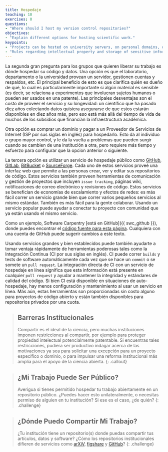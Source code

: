 ```yaml
---
title: Hospedaje
teaching: 10
exercises: 0
questions:
- "Where should I host my version control repositories?"
objectives:
- "Explain different options for hosting scientific work."
keypoints:
- "Projects can be hosted on university servers, on personal domains, or on public forges."
- "Rules regarding intellectual property and storage of sensitive information apply no matter where code and data are hosted."
---
```


La segunda gran pregunta para los grupos que quieren liberar su trabajo es dónde
hospedar su código y datos. Una opción es que el laboratorio, departamento o la
universidad provean un servidor, gestionen cuentas y respaldos, etc. El principal
beneficio de esto es que clarifica quién es dueño de qué, lo cual es particularmente
importante si algún material es sensible (es decir, se relaciona a experimentos
que involucran sujetos humanos o pueden ser usados en una patente). Las principales
desventajas son el costo de proveer el servicio y su longevidad: un científico
que ha pasado diez años colectando datos quisiera asegurarse de que estos estarán
disponibles en diez años más, pero eso está más allá del tiempo de vida de muchos 
de los subsidios que financían la infraestructura académica.

Otra opción es comprar un dominio y pagar a un Proveedor de Servicios de Internet
(ISP por sus siglas en inglés) para hospedarlo. Esto da al individuo o grupo mayor
control, y le da la vuelta a problemas que pueden surgir cuando se cambien de una 
institución a otra, pero requiere más tiempo y esfuerzo para configurar que la
opcion anterior o siguiente.

La tercera opción es utilizar un servicio de hospedaje público como
[GitHub](http://github.com), [GitLab](http://gitlab.com),
[BitBucket](http://bitbucket.org) o [SourceForge](http://sourceforge.net).
Cada uno de estos servicios proveé una interfaz web que permite a las personas
crear, ver y editar sus repositorios de código. Estos servicios también proveen 
herramientas de comunicación y gestión de proyectos que incluyen `issue tracking`,
páginas wiki, notificaciones de correo electrónico y revisiones de código. Estos
servicios se benefician de economías de escalamiento y efectos de redes: es más
fácil correr un servicio grande bien que correr varios pequeños servicios al
mismo estándar. También es más fácil para la gente colaborar. Usando un servicio 
popular puede ayudar a conectar tu proyecto con comunidad que ya están usando el
mismo servicio.

Como un ejemplo, Software Carpentry [está en 
GitHub]({{ swc_github }}), donde puedes encontrar el [código fuente para esta
página]({{page.root}}/_episodes/13-hosting.md).
Cualquiera con una cuenta de GitHub puede sugerir cambios a este texto.

Usando servicios grandes y bien establecidos puede también ayudarte a tomar
ventaja rápidamente de herramientas poderosas tales como la Integración 
Continua (CI por sus siglas en inglés). CI puede correr `builds` y tests de 
software automáticamente cada vez que se hace un `commit` o se somete un 
`pull request`. La integración directa de CI con un servicio de hospedaje en 
línea significa que esta información está presente en cualquier `pull request`
y ayudar a mantener la integridad y estándares de calidad del código. Si bien
CI está disponible en situaciones de auto-hospedaje, hay menos configuración y
mantenimiento al usar un servicio en línea. Más aún, estas herramientas son 
proporcionadas sin costo alguno para proyectos de código abierto y están también
disponibles para repositorios privados por una cuota.

> ## Barreras Institucionales
>
> Compartir es el ideal de la ciencia,
> pero muchas instituciones imponen restricciones al compartir,
> por ejemplo para proteger propiedad intelectual potencialmente patentable.
> Si encuentras tales restricciones,
> pudiera ser productivo indagar acerca de las motivaciones
> ya sea para solicitar una excepción para un proyecto específico o dominio,
> o para impulsar una reforma institucional más amplia para el apoyo de la ciencia abierta.
{: .callout}

> ## ¿Mi Trabajo Puede Ser Público?
>
> Averigua si tienes permitido hospedar tu trabajo abiertamente en un repositorio público.
> ¿Puedes hacer esto unilateralmente,
> o necesitas permiso de alguien en tu institución?
> Si ese es el caso, ¿de quién?
{: .challenge}

> ## ¿Dónde Puedo Compartir Mi Trabajo?
>
> ¿Tu institución tiene un repositorio(s) donde puedas compartir tus 
> artículos, datos y software? ¿Cómo los repositorios institucionales
> difieren de servicios como [arXiV](http://arxiv.org/), [figshare](http://figshare.com/) y [GitHub](http://github.com/)?
{: .challenge}
